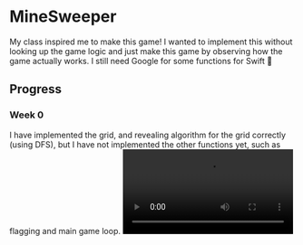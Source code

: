 # MineSweeper
My class inspired me to make this game! I wanted to implement this without looking up the game logic and just make this game by observing how the game actually works. I still need Google for some functions for Swift 🤔
## Progress
### Week 0
I have implemented the grid, and revealing algorithm for the grid correctly (using DFS), but I have not implemented the other functions yet, such as flagging and main game loop.
![](/progress/Week0.mov)
